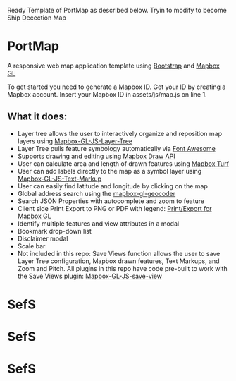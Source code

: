 Ready Template of PortMap as described below.
Tryin to modify to become Ship Decection Map



# PortMap
A responsive web map application template using [Bootstrap](https://getbootstrap.com/) and [Mapbox GL](https://www.mapbox.com/mapbox-gl-js/api/)

To get started you need to generate a Mapbox ID. Get your ID by creating a Mapbox account. Insert your Mapbox ID in assets/js/map.js on line 1. 

## What it does:
* Layer tree allows the user to interactively organize and reposition map layers using [Mapbox-GL-JS-Layer-Tree](https://github.com/TheGartrellGroup/Mapbox-GL-JS-Layer-Tree)
* Layer Tree pulls feature symbology automatically via [Font Awesome](http://fontawesome.io/ )
* Supports drawing and editing using [Mapbox Draw API](https://github.com/mapbox/mapbox-gl-draw)
* User can calculate area and length of drawn features using [Mapbox Turf](https://www.mapbox.com/help/define-turf/)
* User can add labels directly to the map as a symbol layer using [Mapbox-GL-JS-Text-Markup](https://github.com/TheGartrellGroup/Mapbox-GL-JS-Text-Markup)
* User can easily find latitude and longitude by clicking on the map 
* Global address search using the [mapbox-gl-geocoder](https://github.com/mapbox/mapbox-gl-geocoder)
* Search JSON Properties with autocomplete and zoom to feature
* Client side Print Export to PNG or PDF with legend: [Print/Export for Mapbox GL](https://github.com/TheGartrellGroup/Mapbox-GL-Print-Export-For-Port)
* Identify multiple features and view attributes in a modal
* Bookmark drop-down list
* Disclaimer modal 
* Scale bar 
* Not included in this repo: Save Views function allows the user to save Layer Tree configuration, Mapbox drawn features, Text Markups, and Zoom and Pitch. All plugins in this repo have code pre-built to work with the Save Views plugin: [Mapbox-GL-JS-save-view](https://github.com/TheGartrellGroup/Mapbox-GL-JS-save-view)


# SefS
# SefS
# SefS
